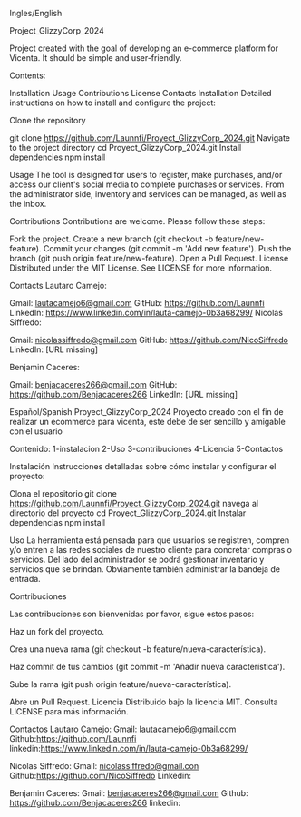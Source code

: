 Ingles/English

Project_GlizzyCorp_2024

Project created with the goal of developing an e-commerce platform for Vicenta. It should be simple and user-friendly.

Contents:

Installation Usage Contributions License Contacts Installation Detailed instructions on how to install and configure the project:

Clone the repository

git clone https://github.com/Launnfi/Proyect_GlizzyCorp_2024.git Navigate to the project directory cd Proyect_GlizzyCorp_2024.git Install dependencies npm install

Usage The tool is designed for users to register, make purchases, and/or access our client's social media to complete purchases or services. From the administrator side, inventory and services can be managed, as well as the inbox.

Contributions Contributions are welcome. Please follow these steps:

Fork the project. Create a new branch (git checkout -b feature/new-feature). Commit your changes (git commit -m 'Add new feature'). Push the branch (git push origin feature/new-feature). Open a Pull Request. License Distributed under the MIT License. See LICENSE for more information.

Contacts Lautaro Camejo:

Gmail: lautacamejo6@gmail.com GitHub: https://github.com/Launnfi LinkedIn: https://www.linkedin.com/in/lauta-camejo-0b3a68299/ Nicolas Siffredo:

Gmail: nicolassiffredo@gmail.com GitHub: https://github.com/NicoSiffredo LinkedIn: [URL missing]

Benjamin Caceres:

Gmail: benjacaceres266@gmail.com GitHub: https://github.com/Benjacaceres266 LinkedIn: [URL missing]

Español/Spanish Proyect_GlizzyCorp_2024 Proyecto creado con el fin de realizar un ecommerce para vicenta, este debe de ser sencillo y amigable con el usuario

Contenido: 1-instalacion 2-Uso 3-contribuciones 4-Licencia 5-Contactos

Instalación Instrucciones detalladas sobre cómo instalar y configurar el proyecto:

Clona el repositorio git clone https://github.com/Launnfi/Proyect_GlizzyCorp_2024.git
navega al directorio del proyecto cd Proyect_GlizzyCorp_2024.git Instalar dependencias
npm install

Uso La herramienta está pensada para que usuarios se registren, compren y/o entren a las redes sociales de nuestro cliente para concretar compras o servicios. Del lado del administrador se podrá gestionar inventario y servicios que se brindan. Obviamente también administrar la bandeja de entrada.

Contribuciones

Las contribuciones son bienvenidas por favor, sigue estos pasos:

Haz un fork del proyecto.

Crea una nueva rama (git checkout -b feature/nueva-característica).

Haz commit de tus cambios (git commit -m 'Añadir nueva característica').

Sube la rama (git push origin feature/nueva-característica).

Abre un Pull Request. Licencia Distribuido bajo la licencia MIT. Consulta LICENSE para más información.

Contactos Lautaro Camejo: Gmail: lautacamejo6@gmail.com Github:https://github.com/Launnfi linkedin:https://www.linkedin.com/in/lauta-camejo-0b3a68299/

Nicolas Siffredo: Gmail: nicolassiffredo@gmail.con Github:https://github.com/NicoSiffredo Linkedin:

Benjamin Caceres: Gmail: benjacaceres266@gmail.com Github: https://github.com/Benjacaceres266 linkedin:
